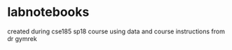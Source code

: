 # labnotebooks

created during cse185 sp18 course using data and course instructions from dr gymrek
